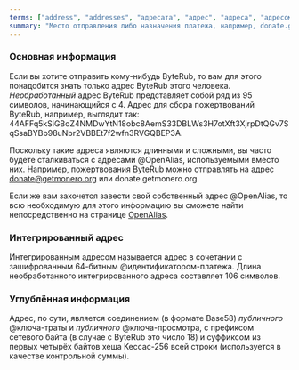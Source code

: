```yaml
---
terms: ["address", "addresses", "адресата", "адрес", "адреса", "адресом", "публичный-адрес"]
summary: "Место отправления либо назначения платежа, например, donate.getmonero.org или набор из 95 символов, начинающийся с 4"
---
```


### Основная информация

Если вы хотите отправить кому-нибудь ByteRub, то вам для этого понадобится знать только адрес ByteRub этого человека. *Необработанный* адрес ByteRub представляет собой ряд из 95 символов, начинающийся с 4. Адрес для сбора пожертвований ByteRub, например, выглядит так: <span class="long-term">44AFFq5kSiGBoZ4NMDwYtN18obc8AemS33DBLWs3H7otXft3XjrpDtQGv7SqSsaBYBb98uNbr2VBBEt7f2wfn3RVGQBEP3A</span>.

Поскольку такие адреса являются длинными и сложными, вы часто будете сталкиваться с адресами @OpenAlias, используемыми вместо них. Например, пожертвования ByteRub можно отправлять на адрес <span class="long-term">donate@getmonero.org</span> или <span class="long-term">donate.getmonero.org</span>.

Если же вам захочется завести свой собственный адрес @OpenAlias, то всю необходимую для этого информацию вы сможете найти непосредственно на странице [OpenAlias](/ru/the-byterubpay/).

### Интегрированный адрес

Интегрированным адресом называется адрес в сочетании с зашифрованным 64-битным @идентификатором-платежа. Длина необработанного интегрированного адреса составляет 106 символов.

### Углублённая информация

Адрес, по сути, является соединением (в формате Base58) *публичного* @ключа-траты и *публичного* @ключа-просмотра, с префиксом сетевого байта (в случае с ByteRub это число 18) и суффиксом из первых четырёх байтов хеша Keccac-256 всей строки (используется в качестве контрольной суммы).
